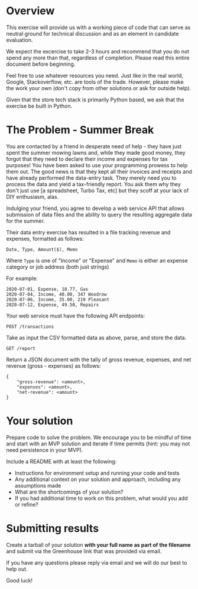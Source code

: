 # Overview

This exercise will provide us with a working piece of code that can serve as neutral ground for technical discussion and as an element in candidate evaluation. 

We expect the excercise to take 2-3 hours and recommend that you do not spend any more than that, regardless of completion. Please read this entire document before beginning.

Feel free to use whatever resources you need. Just like in the real world, Google, Stackoverflow, etc. are tools of the trade. However, please make the work your own (don't copy from other solutions or ask for outside help).

Given that the store tech stack is primarily Python based, we ask that the exercise be built in Python.


# The Problem - Summer Break

You are contacted by a friend in desperate need of help - they have just spent the summer mowing lawns and, while they made good money, they forgot that they need to declare their income and expenses for tax purposes! You have been asked to use your programming prowess to help them out. The good news is that they kept all their invoices and receipts and have already performed the data-entry task. They merely need you to process the data and yield a tax-friendly report. You ask them why they don't just use [a spreadsheet, Turbo Tax, etc] but they scoff at your lack of DIY enthusiasm, alas.

Indulging your friend, you agree to develop a web service API that allows submission of data files and the ability to query the resulting aggregate data for the summer.

Their data entry exercise has resulted in a file tracking revenue and expenses, formatted as follows:

`Date, Type, Amount($), Memo`

Where `Type` is one of "Income" or "Expense" and `Memo` is either an expense category or job address (both just strings)

For example:
```
2020-07-01, Expense, 18.77, Gas
2020-07-04, Income, 40.00, 347 Woodrow
2020-07-06, Income, 35.00, 219 Pleasant
2020-07-12, Expense, 49.50, Repairs
```

Your web service must have the following API endpoints:

`POST /transactions`

Take as input the CSV formatted data as above, parse, and store the data.

`GET /report`

Return a JSON document with the tally of gross revenue, expenses, and net revenue (gross - expenses) as follows:

```
{
    "gross-revenue": <amount>,
    "expenses": <amount>,
    "net-revenue": <amount>
}
```

# Your solution

Prepare code to solve the problem. We encourage you to be mindful of time and start with an MVP solution and iterate if time permits (hint: you may not need persistence in your MVP).

Include a README with at least the following:

- Instructions for environment setup and running your code and tests
- Any additional context on your solution and approach, including any assumptions made
- What are the shortcomings of your solution?
- If you had additional time to work on this problem, what would you add or refine?

# Submitting results

Create a tarball of your solution **with your full name as part of the filename** and submit via the Greenhouse link that was provided via email.

If you have any questions please reply via email and we will do our best to help out.

Good luck!
